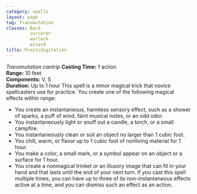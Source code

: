 ```yaml
---
category: spells
layout: page
tag: Transmutation
classes: Bard
         sorcerer
         warlock
         wizard
title: Prestidigitation 
---
```

_Transmutation cantrip_ 
**Casting Time:** 1 action    
**Range:** 10 feet    
**Components:** V, S    
**Duration:** Up to 1 hour 
This spell is a minor magical trick that novice spellcasters use for practice. You create one of the following magical effects within range:
* You create an instantaneous, harmless sensory effect, such as a shower of sparks, a puff of wind, faint musical notes, or an odd odor.
* You instantaneously light or snuff out a candle, a torch, or a small campfire.
* You instantaneously clean or soil an object no larger than 1 cubic foot. 
* You chill, warm, or flavor up to 1 cubic foot of nonliving material for 1 hour.
* You make a color, a small mark, or a symbol appear on an object or a surface for 1 hour.
* You create a nonmagical trinket or an illusory image that can fit in your hand and that lasts until the end of your next turn. 
If you cast this spell multiple times, you can have up to three of its non-instantaneous effects active at a time, and you can dismiss such an effect as an action. 
